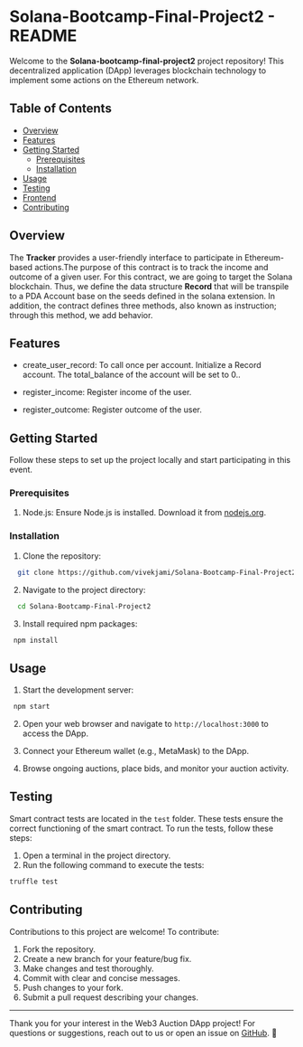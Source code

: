 # Solana-Bootcamp-Final-Project2 - README

Welcome to the **Solana-bootcamp-final-project2** project repository! This decentralized application (DApp) leverages blockchain technology to implement some actions on the Ethereum network. 

## Table of Contents

- [Overview](#overview)
- [Features](#features)
- [Getting Started](#getting-started)
  - [Prerequisites](#prerequisites)
  - [Installation](#installation)
- [Usage](#usage)
- [Testing](#testing)
- [Frontend](#frontend)
- [Contributing](#contributing)

## Overview

The **Tracker** provides a user-friendly interface to participate in Ethereum-based actions.The purpose of this contract is to track the income and outcome of a given user. For this contract, we are going to target the Solana blockchain. Thus, we define the data structure **Record** that will be transpile to a PDA Account base on the seeds defined in the solana extension. In addition, the contract defines three methods, also known as instruction; through this method, we add behavior.
## Features

- create_user_record: To call once per account. Initialize a Record account. The total_balance of the account will be set to 0..

- register_income: Register income of the user.

- register_outcome: Register outcome of the user.


## Getting Started

Follow these steps to set up the project locally and start participating in this event.

### Prerequisites

1. Node.js: Ensure Node.js is installed. Download it from [nodejs.org](https://nodejs.org/).

### Installation

1. Clone the repository:

```bash
  git clone https://github.com/vivekjami/Solana-Bootcamp-Final-Project2.git
```

2. Navigate to the project directory:

```bash
  cd Solana-Bootcamp-Final-Project2
```

3. Install required npm packages:

```bash
 npm install
```

## Usage

1. Start the development server:

```bash
 npm start
```

2. Open your web browser and navigate to `http://localhost:3000` to access the DApp.

3. Connect your Ethereum wallet (e.g., MetaMask) to the DApp.

4. Browse ongoing auctions, place bids, and monitor your auction activity.


## Testing

Smart contract tests are located in the `test` folder. These tests ensure the correct functioning of the smart contract. To run the tests, follow these steps:

1. Open a terminal in the project directory.
2. Run the following command to execute the tests:

```bash
truffle test
```


## Contributing

Contributions to this project are welcome! To contribute:

1. Fork the repository.
2. Create a new branch for your feature/bug fix.
3. Make changes and test thoroughly.
4. Commit with clear and concise messages.
5. Push changes to your fork.
6. Submit a pull request describing your changes.



---

Thank you for your interest in the Web3 Auction DApp project! For questions or suggestions, reach out to us or open an issue on [GitHub](https://github.com/vivekjami/Solana-Bootcamp-Final-Project).  🚀
